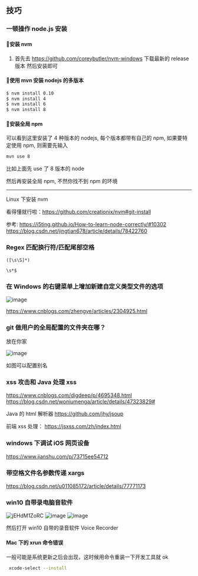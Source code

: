 ## 技巧

### 一顿操作 node.js 安装

#### :small_blue_diamond:安装 nvm

1. 首先去 https://github.com/coreybutler/nvm-windows 下载最新的 release 版本 然后安装即可

#### :small_blue_diamond:使用 mvn 安装 nodejs 的多版本

```bash
$ nvm install 0.10
$ nvm install 4
$ nvm install 6
$ nvm install 8
```

#### :small_blue_diamond:安装全局 npm

可以看到这里安装了 4 种版本的 nodejs, 每个版本都带有自己的 npm, 如果要特定使用 npm, 则需要先输入

```bash
mvn use 8
```

比如上面先 use 了 8 版本的 node

然后再安装全局 npm, 不然你找不到 npm 的环境

---

Linux 下安装 nvm

看得懂就行啦：https://github.com/creationix/nvm#git-install

参考:
https://i5ting.github.io/How-to-learn-node-correctly/#10302
https://blog.csdn.net/jingtian678/article/details/78422760

### Regex 匹配换行符/匹配尾部空格

```regex
([\s\S]*)
```

```regex
\s*$
```

### 在 Windows 的右键菜单上增加新建自定义类型文件的选项

![image](https://user-images.githubusercontent.com/23525754/41817005-31258a84-77c5-11e8-9b36-eb7b089def71.png)

https://www.cnblogs.com/zhengye/articles/2304925.html

### git 做用户的全局配置的文件夹在哪？

放在你家

![image](https://user-images.githubusercontent.com/23525754/42872368-59d80c52-8aaf-11e8-8b4a-5f176dbb4d36.png)

如图可以配置别名

### xss 攻击和 Java 处理 xss

https://www.cnblogs.com/digdeep/p/4695348.html
https://blog.csdn.net/woniumenga/article/details/47323829#

Java 的 html 解析器
https://github.com/jhy/jsoup

前端 xss 处理：
https://jsxss.com/zh/index.html

### windows 下调试 iOS 网页设备

https://www.jianshu.com/p/73715ee54712

### 带空格文件名参数传递 xargs

https://blog.csdn.net/u011085172/article/details/77771173

### win10 自带录电脑音软件

![jEHdM1ZoRC](https://user-images.githubusercontent.com/23525754/71551960-fd9bdf80-2a2c-11ea-8049-f9293a6e6198.jpg)
![image](https://user-images.githubusercontent.com/23525754/71551963-08567480-2a2d-11ea-9d24-d08dc2e83ef6.png)
![image](https://user-images.githubusercontent.com/23525754/71551979-8a469d80-2a2d-11ea-82c1-be60e4bca1e3.png)

然后打开 win10 自带的录音软件 Voice Recorder



#### Mac 下的 xrun 命令错误

一般可能是系统更新之后会出现，这时候用命令重装一下开发工具就 ok

```bash
 xcode-select --install
```
